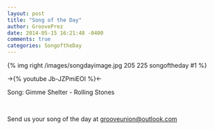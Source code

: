 ```yaml
---
layout: post
title: "Song of the Day"
author: GroovePrez
date: 2014-05-15 16:21:48 -0400
comments: true
categories: SongoftheDay
---
```

{% img right /images/songdayimage.jpg 205 225 songoftheday #1 %}

<!--more-->

->{% youtube Jb-JZPmiEOI %}<-



Song: Gimme Shelter - Rolling Stones

<br />


Send us your song of the day at grooveunion@outlook.com